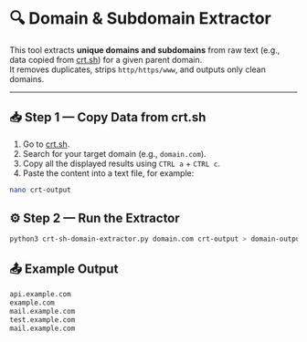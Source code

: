 # 🔍 Domain & Subdomain Extractor  

This tool extracts **unique domains and subdomains** from raw text (e.g., data copied from [crt.sh](https://crt.sh)) for a given parent domain.  
It removes duplicates, strips `http/https/www`, and outputs only clean domains.  

---

## 📥 Step 1 — Copy Data from crt.sh  
1. Go to [crt.sh](https://crt.sh).  
2. Search for your target domain (e.g., `domain.com`).  
3. Copy all the displayed results using `CTRL a` + `CTRL c`.  
4. Paste the content into a text file, for example:  

```bash
nano crt-output
```

## ⚙️ Step 2 — Run the Extractor
```bash
python3 crt-sh-domain-extractor.py domain.com crt-output > domain-output.txt
```
## 📤 Example Output
```bash
api.example.com
example.com
mail.example.com
test.example.com
mail.example.com
```
